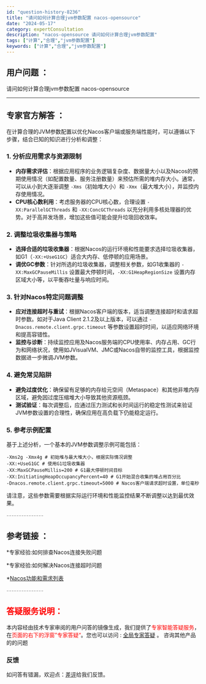 ```yaml
---
id: "question-history-8236"
title: "请问如何计算合理jvm参数配置 nacos-opensource"
date: "2024-05-17"
category: expertConsultation
description: "nacos-opensource 请问如何计算合理jvm参数配置"
tags: ["计算","合理","jvm参数配置"]
keywords: ["计算","合理","jvm参数配置"]
---
```


## 用户问题 ： 
 请问如何计算合理jvm参数配置 nacos-opensource 

---------------
## 专家官方解答 ：

在计算合理的JVM参数配置以优化Nacos客户端或服务端性能时，可以遵循以下步骤，结合已知的知识进行分析和调整：

### 1. 分析应用需求与资源限制
- **内存需求评估**：根据应用程序的业务逻辑复杂度、数据量大小以及Nacos的预期使用情况（如配置数量、服务注册数量）来预估所需的堆内存大小。通常，可以从小到大逐渐调整 `-Xms`（初始堆大小）和 `-Xmx`（最大堆大小），并监控内存使用情况。
- **CPU核心数利用**：考虑服务器的CPU核心数，合理设置 `-XX:ParallelGCThreads` 和 `-XX:ConcGCThreads` 以充分利用多核处理器的优势。对于高并发场景，增加这些值可能会提升垃圾回收效率。

### 2. 调整垃圾收集器与策略
- **选择合适的垃圾收集器**：根据Nacos的运行环境和性能要求选择垃圾收集器，如G1（`-XX:+UseG1GC`）适合大内存、低停顿的应用场景。
- **调优GC参数**：针对所选的垃圾收集器，调整相关参数，如G1收集器的 `-XX:MaxGCPauseMillis` 设置最大停顿时间，`-XX:G1HeapRegionSize` 设置内存区域大小等，以平衡吞吐量与响应时间。

### 3. 针对Nacos特定问题调整
- **应对连接超时与重试**：根据Nacos客户端的版本，适当调整连接超时和请求超时参数。如对于Java Client 2.1.2及以上版本，可以通过 `-Dnacos.remote.client.grpc.timeout` 等参数设置超时时间，以适应网络环境和提高容错性。
- **监控与诊断**：持续监控应用及Nacos服务端的CPU使用率、内存占用、GC行为和网络状况，使用如JVisualVM、JMC或Nacos自带的监控工具，根据监控数据进一步微调JVM参数。

### 4. 避免常见陷阱
- **避免过度优化**：确保留有足够的内存给元空间（Metaspace）和其他非堆内存区域，避免因过度压缩堆大小导致其他资源瓶颈。
- **测试验证**：每次调整后，应通过压力测试和长时间运行的稳定性测试来验证JVM参数设置的合理性，确保应用在高负载下仍能稳定运行。

### 5. 参考示例配置
基于上述分析，一个基本的JVM参数调整示例可能包括：
```shell
-Xms2g -Xmx4g # 初始堆与最大堆大小，根据实际情况调整
-XX:+UseG1GC # 使用G1垃圾收集器
-XX:MaxGCPauseMillis=200 # G1最大停顿时间目标
-XX:InitiatingHeapOccupancyPercent=40 # G1开始混合收集的堆占用百分比
-Dnacos.remote.client.grpc.timeout=5000 # Nacos客户端请求超时设置，单位毫秒
```
请注意，这些参数需要根据实际运行环境和性能监控结果不断调整以达到最优效果。


<font color="#949494">---------------</font> 


## 参考链接 ：

*专家经验:如何排查Nacos连接失败问题 
 
 *专家经验:如何解决Nacos连接超时问题 
 
 *[Nacos功能和需求列表](https://nacos.io/docs/latest/archive/feature-list)


 <font color="#949494">---------------</font> 
 


## <font color="#FF0000">答疑服务说明：</font> 

本内容经由技术专家审阅的用户问答的镜像生成，我们提供了<font color="#FF0000">专家智能答疑服务</font>，在<font color="#FF0000">页面的右下的浮窗”专家答疑“</font>。您也可以访问 : [全局专家答疑](https://opensource.alibaba.com/chatBot) 。 咨询其他产品的的问题

### 反馈
如问答有错漏，欢迎点：[差评](https://ai.nacos.io/user/feedbackByEnhancerGradePOJOID?enhancerGradePOJOId=13588)给我们反馈。
